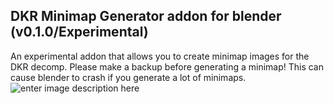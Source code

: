 ## DKR Minimap Generator addon for blender (v0.1.0/Experimental)

An experimental addon that allows you to create minimap images for the DKR decomp. Please make a backup before generating a minimap! This can cause blender to crash if you generate a lot of minimaps.
![enter image description here](https://i.imgur.com/MQNzSex.png)